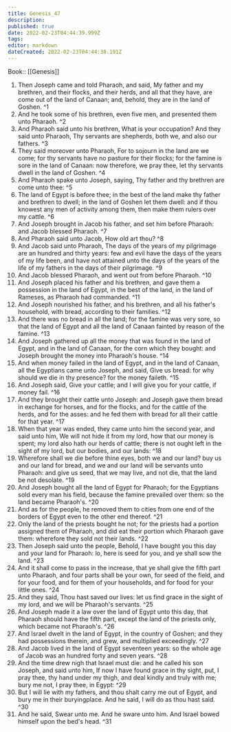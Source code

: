 ```yaml
---
title: Genesis_47
description: 
published: true
date: 2022-02-23T04:44:39.999Z
tags: 
editor: markdown
dateCreated: 2022-02-23T04:44:38.191Z
---
```


 Book:: [[Genesis]]
 1. Then Joseph came and told Pharaoh, and said, My father and my brethren, and their flocks, and their herds, and all that they have, are come out of the land of Canaan; and, behold, they are in the land of Goshen. ^1
 2. And he took some of his brethren, even five men, and presented them unto Pharaoh. ^2
 3. And Pharaoh said unto his brethren, What is your occupation? And they said unto Pharaoh, Thy servants are shepherds, both we, and also our fathers. ^3
 4. They said moreover unto Pharaoh, For to sojourn in the land are we come; for thy servants have no pasture for their flocks; for the famine is sore in the land of Canaan: now therefore, we pray thee, let thy servants dwell in the land of Goshen. ^4
 5. And Pharaoh spake unto Joseph, saying, Thy father and thy brethren are come unto thee: ^5
 6. The land of Egypt is before thee; in the best of the land make thy father and brethren to dwell; in the land of Goshen let them dwell: and if thou knowest any men of activity among them, then make them rulers over my cattle. ^6
 7. And Joseph brought in Jacob his father, and set him before Pharaoh: and Jacob blessed Pharaoh. ^7
 8. And Pharaoh said unto Jacob, How old art thou? ^8
 9. And Jacob said unto Pharaoh, The days of the years of my pilgrimage are an hundred and thirty years: few and evil have the days of the years of my life been, and have not attained unto the days of the years of the life of my fathers in the days of their pilgrimage. ^9
 10. And Jacob blessed Pharaoh, and went out from before Pharaoh. ^10
 11. And Joseph placed his father and his brethren, and gave them a possession in the land of Egypt, in the best of the land, in the land of Rameses, as Pharaoh had commanded. ^11
 12. And Joseph nourished his father, and his brethren, and all his father's household, with bread, according to their families. ^12
 13. And there was no bread in all the land; for the famine was very sore, so that the land of Egypt and all the land of Canaan fainted by reason of the famine. ^13
 14. And Joseph gathered up all the money that was found in the land of Egypt, and in the land of Canaan, for the corn which they bought: and Joseph brought the money into Pharaoh's house. ^14
 15. And when money failed in the land of Egypt, and in the land of Canaan, all the Egyptians came unto Joseph, and said, Give us bread: for why should we die in thy presence? for the money faileth. ^15
 16. And Joseph said, Give your cattle; and I will give you for your cattle, if money fail. ^16
 17. And they brought their cattle unto Joseph: and Joseph gave them bread in exchange for horses, and for the flocks, and for the cattle of the herds, and for the asses: and he fed them with bread for all their cattle for that year. ^17
 18. When that year was ended, they came unto him the second year, and said unto him, We will not hide it from my lord, how that our money is spent; my lord also hath our herds of cattle; there is not ought left in the sight of my lord, but our bodies, and our lands: ^18
 19. Wherefore shall we die before thine eyes, both we and our land? buy us and our land for bread, and we and our land will be servants unto Pharaoh: and give us seed, that we may live, and not die, that the land be not desolate. ^19
 20. And Joseph bought all the land of Egypt for Pharaoh; for the Egyptians sold every man his field, because the famine prevailed over them: so the land became Pharaoh's. ^20
 21. And as for the people, he removed them to cities from one end of the borders of Egypt even to the other end thereof. ^21
 22. Only the land of the priests bought he not; for the priests had a portion assigned them of Pharaoh, and did eat their portion which Pharaoh gave them: wherefore they sold not their lands. ^22
 23. Then Joseph said unto the people, Behold, I have bought you this day and your land for Pharaoh: lo, here is seed for you, and ye shall sow the land. ^23
 24. And it shall come to pass in the increase, that ye shall give the fifth part unto Pharaoh, and four parts shall be your own, for seed of the field, and for your food, and for them of your households, and for food for your little ones. ^24
 25. And they said, Thou hast saved our lives: let us find grace in the sight of my lord, and we will be Pharaoh's servants. ^25
 26. And Joseph made it a law over the land of Egypt unto this day, that Pharaoh should have the fifth part, except the land of the priests only, which became not Pharaoh's. ^26
 27. And Israel dwelt in the land of Egypt, in the country of Goshen; and they had possessions therein, and grew, and multiplied exceedingly. ^27
 28. And Jacob lived in the land of Egypt seventeen years: so the whole age of Jacob was an hundred forty and seven years. ^28
 29. And the time drew nigh that Israel must die: and he called his son Joseph, and said unto him, If now I have found grace in thy sight, put, I pray thee, thy hand under my thigh, and deal kindly and truly with me; bury me not, I pray thee, in Egypt: ^29
 30. But I will lie with my fathers, and thou shalt carry me out of Egypt, and bury me in their buryingplace. And he said, I will do as thou hast said. ^30
 31. And he said, Swear unto me. And he sware unto him. And Israel bowed himself upon the bed's head. ^31
